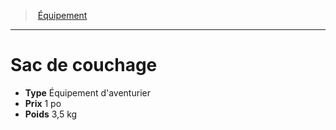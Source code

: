 ﻿---
!Equipment
Type: Équipement d'aventurier
Price: 1 po
Weight: 3,5 kg
Id: equipment_hd.md#sac-de-couchage
ParentLink: equipment_hd.md#Équipement
Name: Sac de couchage
ParentName: Équipement
NameLevel: 1
Attributes: {}
---
> [Équipement](hd_equipment.md)

---

# Sac de couchage

- **Type** Équipement d'aventurier
- **Prix** 1 po
- **Poids** 3,5 kg

